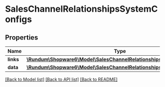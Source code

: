 # SalesChannelRelationshipsSystemConfigs

## Properties
Name | Type | Description | Notes
------------ | ------------- | ------------- | -------------
**links** | [**\Rundum\Shopware6\Model\SalesChannelRelationshipsSystemConfigsLinks**](SalesChannelRelationshipsSystemConfigsLinks.md) |  | [optional] 
**data** | [**\Rundum\Shopware6\Model\SalesChannelRelationshipsSystemConfigsData[]**](SalesChannelRelationshipsSystemConfigsData.md) |  | [optional] 

[[Back to Model list]](../../README.md#documentation-for-models) [[Back to API list]](../../README.md#documentation-for-api-endpoints) [[Back to README]](../../README.md)

